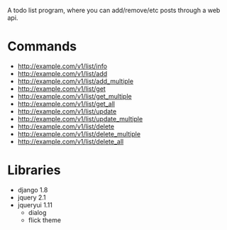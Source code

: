 A todo list program, where you can add/remove/etc posts through a web api.


Commands
========

- http://example.com/v1/list/info
- http://example.com/v1/list/add
- http://example.com/v1/list/add_multiple
- http://example.com/v1/list/get
- http://example.com/v1/list/get_multiple
- http://example.com/v1/list/get_all
- http://example.com/v1/list/update
- http://example.com/v1/list/update_multiple
- http://example.com/v1/list/delete
- http://example.com/v1/list/delete_multiple
- http://example.com/v1/list/delete_all


Libraries
=========

- django 1.8
- jquery 2.1
- jqueryui 1.11
    - dialog
    - flick theme